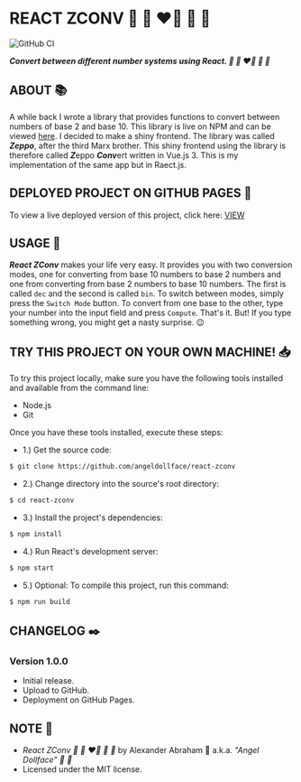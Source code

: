 # REACT ZCONV :ribbon: :rocket: :heart_on_fire: :unicorn: :nail_care:

![GitHub CI](https://github.com/angeldollface/react-zconv/actions/workflows/react.yml/badge.svg)

***Convert between different number systems using React. :ribbon: :rocket: :heart_on_fire: :unicorn: :nail_care:***

## ABOUT :books:

A while back I wrote a library that provides functions to convert between numbers of base 2 and base 10. This library is live on NPM and can be viewed [here](https://www.npmjs.com/package/zeppo). I decided to make a shiny frontend. The library was called ***Zeppo***, after the third Marx brother. This shiny frontend using the library is therefore called ***Z***eppo ***Conv***ert written in Vue.js 3. This is my implementation of the same app but in Raect.js.

## DEPLOYED PROJECT ON GITHUB PAGES :rocket:

To view a live deployed version of this project, click here: [VIEW](https://angeldollface.boo/react-zconv)

## USAGE :hammer:

***React ZConv*** makes your life very easy. It provides you with two conversion modes, one for converting from base 10 numbers to base 2 numbers and one from converting from base 2 numbers to base 10 numbers. The first is called `dec` and the second is called `bin`. To switch between modes, simply press the `Switch Mode` button. To convert from one base to the other, type your number into the input field and press `Compute`. That's it. But! If you type something wrong, you might get a nasty surprise. :wink:

## TRY THIS PROJECT ON YOUR OWN MACHINE! :inbox_tray:

To try this project locally, make sure you have the following tools installed and available from the command line:

- Node.js
- Git

Once you have these tools installed, execute these steps:

- 1.) Get the source code:

```bash
$ git clone https://github.com/angeldollface/react-zconv
```

- 2.) Change directory into the source's root directory:

```bash
$ cd react-zconv
```

- 3.) Install the project's dependencies:

```bash
$ npm install
```

- 4.) Run React's development server:

```bash
$ npm start
```

- 5.) Optional: To compile this project, run this command:

```bash
$ npm run build
```


## CHANGELOG :black_nib:

### Version 1.0.0

- Initial release.
- Upload to GitHub.
- Deployment on GitHub Pages.

## NOTE :scroll:

- *React ZConv :ribbon: :rocket: :heart_on_fire: :unicorn: :nail_care:* by Alexander Abraham :black_heart: a.k.a. *"Angel Dollface" :dolls: :ribbon:*
- Licensed under the MIT license.